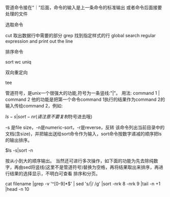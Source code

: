 管道命令接在“｜”后面，命令的输入是上一条命令的标准输出
或者命令后面接要处理的文件

选取命令

cut 取出数据行中需要的部分
grep 找到指定样式的行
global search regular expression and print out the line

排序命令

sort
wc
uniq

双向重定向

tee

管道符号，是unix一个很强大的功能,符号为一条竖线:"|"。
用法: command 1 | command 2 他的功能是把第一个命令command 1执行的结果作为command 2的输入传给command 2，例如:

$ls -s|sort -nr (请注意不要复制$符号进去哦)

-s 是file size，-n是numeric-sort，-r是reverse，反转
该命令列出当前目录中的文档(含size)，并把输出送给sort命令作为输入，sort命令按数字递减的顺序把ls的输出排序。

$ls -s|sort -n

按从小到大的顺序输出。
当然还可进行多次操作，如下面的功能为先去除纯数字，再由sed将竖线(这里不是管道符号)替换为空格，再将结果取出来排序，再进行结果的选择显示，不明白可查看 排序和分页。

cat filename |grep -v '^[0-9]*$' | sed 's/|/ /g' |sort -nrk 8 -nrk 9 |tail -n +1 |head -n 10
